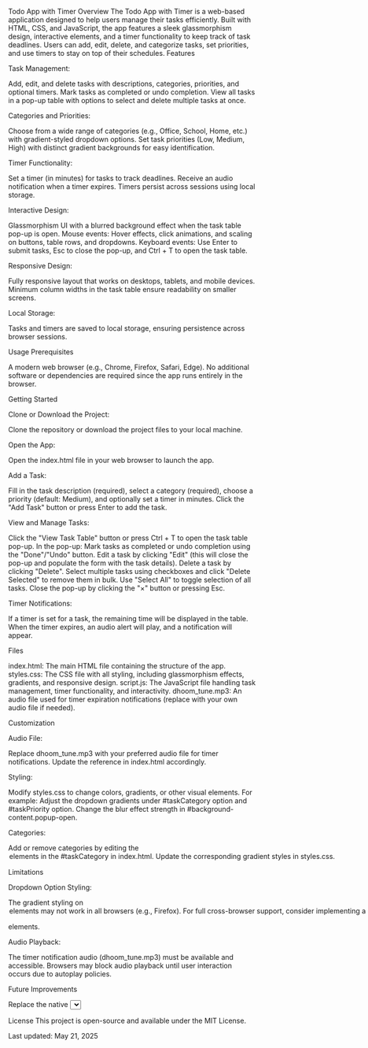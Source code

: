 Todo App with Timer
Overview
The Todo App with Timer is a web-based application designed to help users manage their tasks efficiently. Built with HTML, CSS, and JavaScript, the app features a sleek glassmorphism design, interactive elements, and a timer functionality to keep track of task deadlines. Users can add, edit, delete, and categorize tasks, set priorities, and use timers to stay on top of their schedules.
Features

Task Management:

Add, edit, and delete tasks with descriptions, categories, priorities, and optional timers.
Mark tasks as completed or undo completion.
View all tasks in a pop-up table with options to select and delete multiple tasks at once.


Categories and Priorities:

Choose from a wide range of categories (e.g., Office, School, Home, etc.) with gradient-styled dropdown options.
Set task priorities (Low, Medium, High) with distinct gradient backgrounds for easy identification.


Timer Functionality:

Set a timer (in minutes) for tasks to track deadlines.
Receive an audio notification when a timer expires.
Timers persist across sessions using local storage.


Interactive Design:

Glassmorphism UI with a blurred background effect when the task table pop-up is open.
Mouse events: Hover effects, click animations, and scaling on buttons, table rows, and dropdowns.
Keyboard events: Use Enter to submit tasks, Esc to close the pop-up, and Ctrl + T to open the task table.


Responsive Design:

Fully responsive layout that works on desktops, tablets, and mobile devices.
Minimum column widths in the task table ensure readability on smaller screens.


Local Storage:

Tasks and timers are saved to local storage, ensuring persistence across browser sessions.



Usage
Prerequisites

A modern web browser (e.g., Chrome, Firefox, Safari, Edge).
No additional software or dependencies are required since the app runs entirely in the browser.

Getting Started

Clone or Download the Project:

Clone the repository or download the project files to your local machine.


Open the App:

Open the index.html file in your web browser to launch the app.


Add a Task:

Fill in the task description (required), select a category (required), choose a priority (default: Medium), and optionally set a timer in minutes.
Click the "Add Task" button or press Enter to add the task.


View and Manage Tasks:

Click the "View Task Table" button or press Ctrl + T to open the task table pop-up.
In the pop-up:
Mark tasks as completed or undo completion using the "Done"/"Undo" button.
Edit a task by clicking "Edit" (this will close the pop-up and populate the form with the task details).
Delete a task by clicking "Delete".
Select multiple tasks using checkboxes and click "Delete Selected" to remove them in bulk.
Use "Select All" to toggle selection of all tasks.
Close the pop-up by clicking the "×" button or pressing Esc.




Timer Notifications:

If a timer is set for a task, the remaining time will be displayed in the table.
When the timer expires, an audio alert will play, and a notification will appear.



Files

index.html: The main HTML file containing the structure of the app.
styles.css: The CSS file with all styling, including glassmorphism effects, gradients, and responsive design.
script.js: The JavaScript file handling task management, timer functionality, and interactivity.
dhoom_tune.mp3: An audio file used for timer expiration notifications (replace with your own audio file if needed).

Customization

Audio File:

Replace dhoom_tune.mp3 with your preferred audio file for timer notifications. Update the reference in index.html accordingly.


Styling:

Modify styles.css to change colors, gradients, or other visual elements. For example:
Adjust the dropdown gradients under #taskCategory option and #taskPriority option.
Change the blur effect strength in #background-content.popup-open.




Categories:

Add or remove categories by editing the <option> elements in the #taskCategory <select> in index.html. Update the corresponding gradient styles in styles.css.



Limitations

Dropdown Option Styling:

The gradient styling on <option> elements may not work in all browsers (e.g., Firefox). For full cross-browser support, consider implementing a custom dropdown using <div> elements.


Audio Playback:

The timer notification audio (dhoom_tune.mp3) must be available and accessible. Browsers may block audio playback until user interaction occurs due to autoplay policies.



Future Improvements

Replace the native <select> with a custom dropdown for better cross-browser styling support.
Add sorting and filtering options to the task table.
Implement task reminders using browser notifications (if permitted by the user).
Add drag-and-drop functionality to reorder tasks.

License
This project is open-source and available under the MIT License.

Last updated: May 21, 2025
